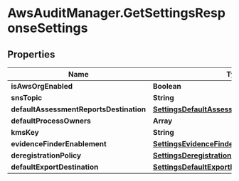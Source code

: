 # AwsAuditManager.GetSettingsResponseSettings

## Properties

Name | Type | Description | Notes
------------ | ------------- | ------------- | -------------
**isAwsOrgEnabled** | **Boolean** |  | [optional] 
**snsTopic** | **String** |  | [optional] 
**defaultAssessmentReportsDestination** | [**SettingsDefaultAssessmentReportsDestination**](SettingsDefaultAssessmentReportsDestination.md) |  | [optional] 
**defaultProcessOwners** | **Array** |  | [optional] 
**kmsKey** | **String** |  | [optional] 
**evidenceFinderEnablement** | [**SettingsEvidenceFinderEnablement**](SettingsEvidenceFinderEnablement.md) |  | [optional] 
**deregistrationPolicy** | [**SettingsDeregistrationPolicy**](SettingsDeregistrationPolicy.md) |  | [optional] 
**defaultExportDestination** | [**SettingsDefaultExportDestination**](SettingsDefaultExportDestination.md) |  | [optional] 


